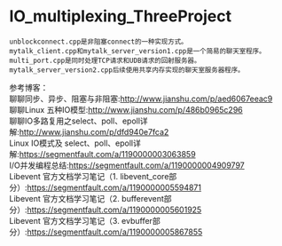 # IO_multiplexing_ThreeProject

	unblockconnect.cpp是非阻塞connect的一种实现方式。		
	mytalk_client.cpp和mytalk_server_version1.cpp是一个简易的聊天室程序。		
	multi_port.cpp是同时处理TCP请求和UDB请求的回射服务器。		
	mytalk_server_version2.cpp后续使用共享内存实现的聊天室服务器程序。		
参考博客：		
	聊聊同步、异步、阻塞与非阻塞:http://www.jianshu.com/p/aed6067eeac9		
	聊聊Linux 五种IO模型:http://www.jianshu.com/p/486b0965c296		
	聊聊IO多路复用之select、poll、epoll详解:http://www.jianshu.com/p/dfd940e7fca2		
	Linux IO模式及 select、poll、epoll详解:https://segmentfault.com/a/1190000003063859		
	I/O并发编程总结:https://segmentfault.com/a/1190000004909797		
	Libevent 官方文档学习笔记（1. libevent_core部分）:https://segmentfault.com/a/1190000005594871		
	Libevent 官方文档学习笔记（2. bufferevent部分）:https://segmentfault.com/a/1190000005601925		
	Libevent 官方文档学习笔记（3. evbuffer部分）:https://segmentfault.com/a/1190000005867855
